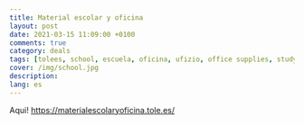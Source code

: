 ```yaml
---
title: Material escolar y oficina
layout: post
date: 2021-03-15 11:09:00 +0100
comments: true
category: deals
tags: [tolees, school, escuela, oficina, ufizio, office supplies, study]
cover: /img/school.jpg
description:
lang: es
---
```


Aqui! <https://materialescolaryoficina.tole.es/>

